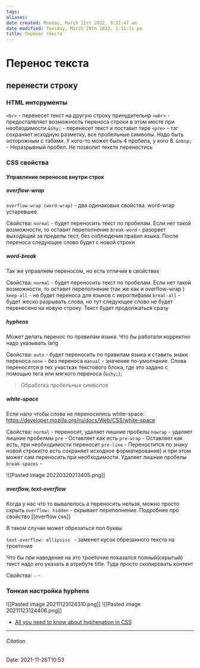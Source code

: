 ```yaml
---
tags: 
aliases: 
date created: Monday, March 21st 2022, 9:21:47 am
date modified: Tuesday, March 29th 2022, 1:11:11 pm
title: Перенос текста
---
```


# Перенос текста

## перенести строку

### HTML интсрументы

`<br>` - перенесет текст на другую строку принудительнр
`<wbr>` - предосталвляет возможность переноса строки в этом месте при необходимости
`&shy;` - перенесет текст и поставит тире
`<pre>` - тэг сохраняет исходную разметку, все пробельные символы.  Надо быть осторожным с табами. У кого-то может быть 4 пробела, у кого 8.
`&nbsp;` - Неразрывный пробел. Не позволит тексте перенестись

### CSS свойства

#### Управление переносов внутри строк

##### overflow-wrap

`overflow-wrap (word-wrap)` - два одинаковых свойства. word-wrap устаревшее.

Свойства:
`normal` - будет переносить  текст по пробелам. Если нет такой возможности, то оставит переполнение
`break-word` - разорвет выходящий за пределы тест, без соблюдения правил языка. После переноса следующее слово будет с новой строки

##### word-break

Так же управляем переносом, но есть отличия в свойствах

Свойства:
`normal` - будет переносить  текст по пробелам. Если нет такой возможности, то оставит переполнение (так же как и overflow-wrap )
`keep-all` - не будет переноса для языков с иероглифами
`breal-all` - будет жеско разрывать слова, но тут следующее слово не будет перенесено на новую строку. Текст будет продолжаться сразу

##### hyphens

Может делать перенос по правилам языка. Что бы работали корректно надо указывать lang

Свойства:
`auto` - будет переносить по правилам языка и ставить знаки переноса
`none` - без переноса
`manual` - значение по-умолчание. Слова переносятся в тех участках текстового блока, где это задано с помощью тега <wbr> или мягкого переноса (`&shy;`);

>Обработка пробельных символов

##### white-space

Если нало чтобы слова не переносились white-space:
<https://developer.mozilla.org/ru/docs/Web/CSS/white-space>

Свойства:
`normal` - переносит, удаляет лишние пробелы
`nowrap` - удаляет лишние пробелмы
`pre` - Оставляет как есть
`pre-wrap` - Оставляет как есть, при необходимости переносит
`pre-line` - Переностится по знаку новой строки(то есть сохраняет исходное форматирование) и при этом может сам переносить при необходимости. Удаляет лишние пробелы
`break-spaces` -

![[Pasted image 20220320213405.png]]

##### overflow, text-overflow

Когда у нас что то вывалелось а переносить нельзя, можно просто скрыть
`overflow: hidden` - скрывает переполнение. Подробнее про свойство [[overflow css]]

В таком случае может обрезаться пол буквы

`text-overflow: ellipsiss ` - заменет кусок обрезанного текста на троеточие

Что бы при наведение на это троеточие показался полный(скрытый) текст надо его указать в атрибуте title. Туда просто скопировать контент

Свойства:
`` -
`` -

### Тонкая настройка hyphens

![[Pasted image 20211123124310.png]]
![[Pasted image 20211123124406.png]]
- [All you need to know about hyphenation in CSS](https://medium.com/clear-left-thinking/all-you-need-to-know-about-hyphenation-in-css-2baee2d89179)

---

###### Citation

Date: 2021-11-26T10:53
